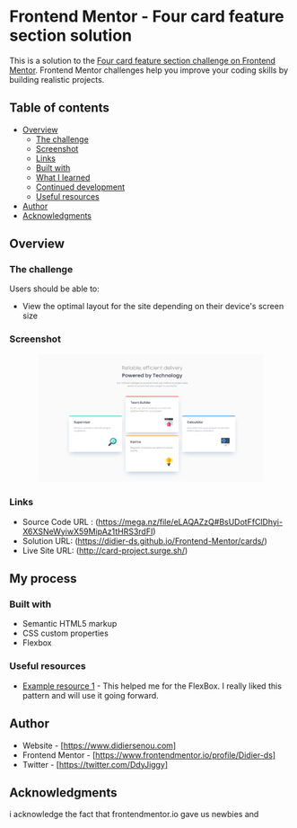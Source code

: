 # Frontend Mentor - Four card feature section solution

This is a solution to the [Four card feature section challenge on Frontend Mentor](https://www.frontendmentor.io/challenges/four-card-feature-section-weK1eFYK). Frontend Mentor challenges help you improve your coding skills by building realistic projects. 

## Table of contents

- [Overview](#overview)
  - [The challenge](#the-challenge)
  - [Screenshot](#screenshot)
  - [Links](#links)
  - [Built with](#built-with)
  - [What I learned](#what-i-learned)
  - [Continued development](#continued-development)
  - [Useful resources](#useful-resources)
- [Author](#author)
- [Acknowledgments](#acknowledgments)


## Overview

### The challenge

Users should be able to:

- View the optimal layout for the site depending on their device's screen size

### Screenshot

<div align="center">
    <img src="./cards-screenshot.png" width="400px"</img> 
</div>


### Links
- Source Code URL : (https://mega.nz/file/eLAQAZzQ#BsUDotFfClDhyi-X6XSNeWyiwX59MipAz1tHRS3rdFI)
- Solution URL: (https://didier-ds.github.io/Frontend-Mentor/cards/)
- Live Site URL: (http://card-project.surge.sh/)

## My process

### Built with

- Semantic HTML5 markup
- CSS custom properties
- Flexbox


### Useful resources

- [Example resource 1](https://css-tricks.com/snippets/css/a-guide-to-flexbox/) - This helped me for the FlexBox. I really liked this pattern and will use it going forward.


## Author

- Website - [https://www.didiersenou.com]
- Frontend Mentor - [https://www.frontendmentor.io/profile/Didier-ds]
- Twitter - [https://twitter.com/DdyJiggy]


## Acknowledgments

i acknowledge the fact that frontendmentor.io gave us newbies and 

